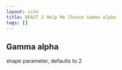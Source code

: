 ```yaml
---
layout: site
title: BEAST 2 Help Me Choose Gamma alpha
tags: []
---
```


## Gamma alpha

shape parameter, defaults to 2
